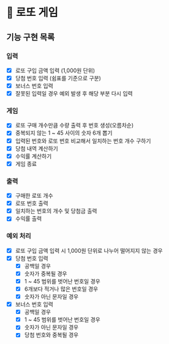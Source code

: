 # 🎰 로또 게임

## 기능 구현 목록

### 입력
- [x] 로또 구입 금액 입력 (1,000원 단위)
- [x] 당첨 번호 입력 (쉼표를 기준으로 구분)
- [x] 보너스 번호 입력
- [x] 잘못된 입력일 경우 예외 발생 후 해당 부분 다시 입력

### 게임
- [x] 로또 구매 개수만큼 수량 출력 후 번호 생성(오름차순)
- [x] 중복되지 않는 1 ~ 45 사이의 숫자 6개 뽑기
- [x] 입력된 번호와 로또 번호 비교해서 일치하는 번호 개수 구하기
- [x] 당첨 내역 계산하기
- [x] 수익률 계산하기
- [x] 게임 종료

### 출력
- [x] 구매한 로또 개수
- [x] 로또 번호 출력
- [x] 일치하는 번호의 개수 및 당첨금 출력
- [x] 수익률 출력

### 예외 처리
- [x] 로또 구입 금액 입력 시 1,000원 단위로 나누어 떨어지지 않는 경우
- [x] 당첨 번호 입력
  - [x] 공백일 경우
  - [x] 숫자가 중복될 경우
  - [x] 1 ~ 45 범위를 벗어난 번호일 경우
  - [x] 6개보다 적거나 많은 번호일 경우
  - [x] 숫자가 아닌 문자일 경우
- [x] 보너스 번호 입력
  - [x] 공백일 경우
  - [x] 1 ~ 45 범위를 벗어난 번호일 경우
  - [x] 숫자가 아닌 문자일 경우
  - [x] 당첨 번호와 중복될 경우